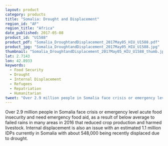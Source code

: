 ```yaml
---
layout: product
category: products
title: "Somalia: Drought and Displacement"
region_id: "AF"
region_title: "Africa"
date_published: 2017-05-08
product_id: "U1588"
product_pdf: "Somalia_DroughtandDisplacement_2017May05_HIU_U1588.pdf"
product_jpg: "Somalia_DroughtandDisplacement_2017May05_HIU_U1588.jpg"
thumbnail: "Somalia_DroughtandDisplacement_2017May05_HIU_U1588_thumb.jpg"
lat: 2.7143
lon: 42.8933
keywords:
  - Food Security
  - Drought
  - Internal Displacement
  - Refugees
  - Repatriation
  - Humanitarian
tweet: "Over 2.9 million people in Somalia face crisis or emergency level acute food insecurity and need emergency food aid."
---
```

Over 2.9 million people in Somalia face crisis or emergency level acute food insecurity and need emergency food aid, as a result of below average to failed rains in many areas in 2016 that reduced crop production and harmed livestock. Internal displacement is also an issue with an estimated 1.1 million IDPs currently in Somalia with about 548,000 being recently displaced due to drought.
